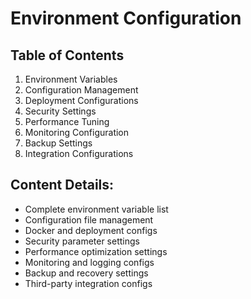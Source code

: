 # Environment Configuration

## Table of Contents
1. Environment Variables
2. Configuration Management
3. Deployment Configurations
4. Security Settings
5. Performance Tuning
6. Monitoring Configuration
7. Backup Settings
8. Integration Configurations

## Content Details:
- Complete environment variable list
- Configuration file management
- Docker and deployment configs
- Security parameter settings
- Performance optimization settings
- Monitoring and logging configs
- Backup and recovery settings
- Third-party integration configs
